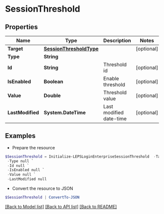 # SessionThreshold
## Properties

Name | Type | Description | Notes
------------ | ------------- | ------------- | -------------
**Target** | [**SessionThresholdType**](SessionThresholdType.md) |  | [optional] 
**Type** | **String** |  | 
**Id** | **String** | Threshold id | [optional] 
**IsEnabled** | **Boolean** | Enable threshold | [optional] 
**Value** | **Double** | Threshold value | [optional] 
**LastModified** | **System.DateTime** | Last modified date-time | [optional] 

## Examples

- Prepare the resource
```powershell
$SessionThreshold = Initialize-LEPSLoginEnterpriseSessionThreshold  -Target null `
 -Type null `
 -Id null `
 -IsEnabled null `
 -Value null `
 -LastModified null
```

- Convert the resource to JSON
```powershell
$SessionThreshold | ConvertTo-JSON
```

[[Back to Model list]](../README.md#documentation-for-models) [[Back to API list]](../README.md#documentation-for-api-endpoints) [[Back to README]](../README.md)

